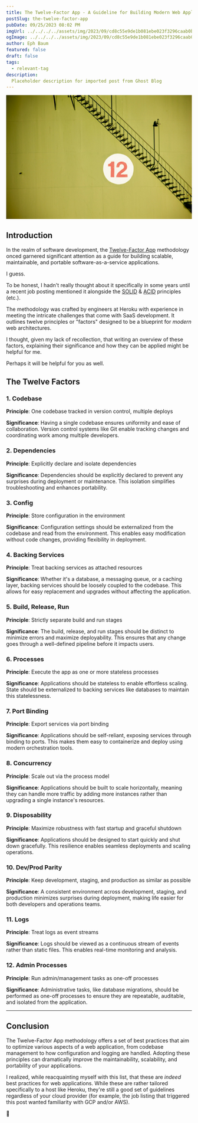 ```yaml
---
title: The Twelve-Factor App - A Guideline for Building Modern Web Applications
postSlug: the-twelve-factor-app
pubDate: 09/25/2023 08:02 PM
imgUrl: ../../../../assets/img/2023/09/cd8c55e9de1b081ebe023f3296caab0b2286501d.jpeg
ogImage: ../../../../assets/img/2023/09/cd8c55e9de1b081ebe023f3296caab0b2286501d.jpeg
author: Eph Baum
featured: false
draft: false
tags:
  - relevant-tag
description:
  Placeholder description for imported post from Ghost Blog
---
```


![Featured Image](../../../../assets/img/2023/09/cd8c55e9de1b081ebe023f3296caab0b2286501d.jpeg)

Introduction
------------

In the realm of software development, the [Twelve-Factor App](https://en.wikipedia.org/wiki/Twelve-Factor_App_methodology) methodology onced garnered significant attention as a guide for building scalable, maintainable, and portable software-as-a-service applications.

I guess.

To be honest, I hadn't really thought about it specifically in some years until a recent job posting mentioned it alongside the [SOLID](__GHOST_URL__/thinking-srp-in-solid/) & [ACID](__GHOST_URL__/understanding-acid/) principles (etc.).

The methodology was crafted by engineers at Heroku with experience in meeting the intricate challenges that come with SaaS development. It outlines twelve principles or "factors" designed to be a blueprint for _modern_ web architectures.

I thought, given my lack of recollection, that writing an overview of these factors, explaining their significance and how they can be applied might be helpful for me.

Perhaps it will be helpful for you as well.

The Twelve Factors
------------------

### 1\. Codebase

**Principle**: One codebase tracked in version control, multiple deploys

**Significance**: Having a single codebase ensures uniformity and ease of collaboration. Version control systems like Git enable tracking changes and coordinating work among multiple developers.

### 2\. Dependencies

**Principle**: Explicitly declare and isolate dependencies

**Significance**: Dependencies should be explicitly declared to prevent any surprises during deployment or maintenance. This isolation simplifies troubleshooting and enhances portability.

### 3\. Config

**Principle**: Store configuration in the environment

**Significance**: Configuration settings should be externalized from the codebase and read from the environment. This enables easy modification without code changes, providing flexibility in deployment.

### 4\. Backing Services

**Principle**: Treat backing services as attached resources

**Significance**: Whether it's a database, a messaging queue, or a caching layer, backing services should be loosely coupled to the codebase. This allows for easy replacement and upgrades without affecting the application.

### 5\. Build, Release, Run

**Principle**: Strictly separate build and run stages

**Significance**: The build, release, and run stages should be distinct to minimize errors and maximize deployability. This ensures that any change goes through a well-defined pipeline before it impacts users.

### 6\. Processes

**Principle**: Execute the app as one or more stateless processes

**Significance**: Applications should be stateless to enable effortless scaling. State should be externalized to backing services like databases to maintain this statelessness.

### 7\. Port Binding

**Principle**: Export services via port binding

**Significance**: Applications should be self-reliant, exposing services through binding to ports. This makes them easy to containerize and deploy using modern orchestration tools.

### 8\. Concurrency

**Principle**: Scale out via the process model

**Significance**: Applications should be built to scale horizontally, meaning they can handle more traffic by adding more instances rather than upgrading a single instance's resources.

### 9\. Disposability

**Principle**: Maximize robustness with fast startup and graceful shutdown

**Significance**: Applications should be designed to start quickly and shut down gracefully. This resilience enables seamless deployments and scaling operations.

### 10\. Dev/Prod Parity

**Principle**: Keep development, staging, and production as similar as possible

**Significance**: A consistent environment across development, staging, and production minimizes surprises during deployment, making life easier for both developers and operations teams.

### 11\. Logs

**Principle**: Treat logs as event streams

**Significance**: Logs should be viewed as a continuous stream of events rather than static files. This enables real-time monitoring and analysis.

### 12\. Admin Processes

**Principle**: Run admin/management tasks as one-off processes

**Significance**: Administrative tasks, like database migrations, should be performed as one-off processes to ensure they are repeatable, auditable, and isolated from the application.

* * *

Conclusion
----------

The Twelve-Factor App methodology offers a set of best practices that aim to optimize various aspects of a web application, from codebase management to how configuration and logging are handled. Adopting these principles can dramatically improve the maintainability, scalability, and portability of your applications.

I realized, while reacquainting myself with this list, that these are _indeed_ best practices for web applications. While these are rather tailored specifically to a host like Heroku, they're still a good set of guidelines regardless of your cloud provider (for example, the job listing that triggered this post wanted familiarity with GCP and/or AWS).

👋
